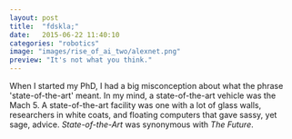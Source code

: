 ```yaml
---
layout: post
title:  "fdskla;"
date:   2015-06-22 11:40:10
categories: "robotics"
image: "images/rise_of_ai_two/alexnet.png"
preview: "It's not what you think."
---
```


When I started my PhD, I had a big misconception about what the phrase 'state-of-the-art' meant. In my mind, a state-of-the-art vehicle was the Mach 5. A state-of-the-art facility was one with a lot of glass walls, researchers in white coats, and floating computers that gave sassy, yet sage, advice. _State-of-the-Art_ was synonymous with _The Future_.
